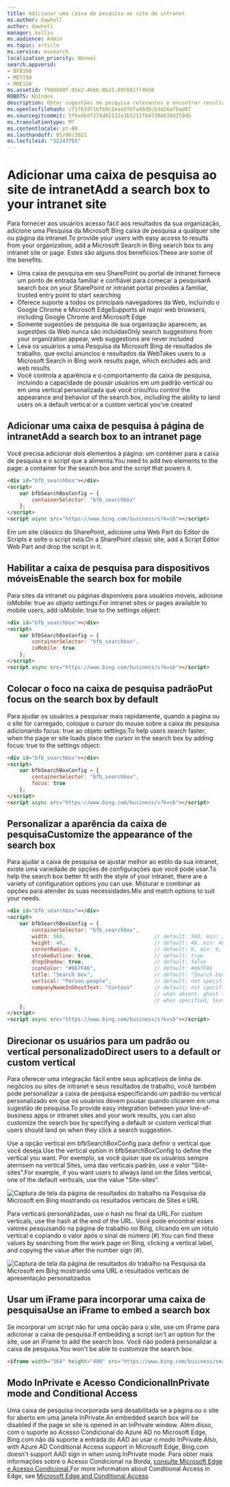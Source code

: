 ```yaml
---
title: Adicionar uma caixa de pesquisa ao site de intranet
ms.author: dawholl
author: dawholl
manager: kellis
ms.audience: Admin
ms.topic: article
ms.service: mssearch
localization_priority: Normal
search.appverid:
- BFB160
- MET150
- MOE150
ms.assetid: f980b90f-95e2-4b66-8b21-69f601ff4b50
ROBOTS: NoIndex
description: Obter sugestões de pesquisa relevantes e encontrar resultados de trabalho mais rapidamente adicionando uma caixa de pesquisa da Pesquisa da Microsoft ao seu site ou página da intranet.
ms.openlocfilehash: c71f61971bf69c2eaa5fb7a48d0cb3d26af0ad07
ms.sourcegitcommit: 5f0a8bdf274d02132a3b5211fb4738eb38d159db
ms.translationtype: MT
ms.contentlocale: pt-BR
ms.lasthandoff: 05/06/2021
ms.locfileid: "52247755"
---
```

# <a name="add-a-search-box-to-your-intranet-site"></a><span data-ttu-id="ff777-103">Adicionar uma caixa de pesquisa ao site de intranet</span><span class="sxs-lookup"><span data-stu-id="ff777-103">Add a search box to your intranet site</span></span>

<span data-ttu-id="ff777-104">Para fornecer aos usuários acesso fácil aos resultados da sua organização, adicione uma Pesquisa da Microsoft Bing caixa de pesquisa a qualquer site ou página da intranet.</span><span class="sxs-lookup"><span data-stu-id="ff777-104">To provide your users with easy access to results from your organization, add a Microsoft Search in Bing search box to any intranet site or page.</span></span> <span data-ttu-id="ff777-105">Estes são alguns dos benefícios:</span><span class="sxs-lookup"><span data-stu-id="ff777-105">These are some of the benefits:</span></span>

- <span data-ttu-id="ff777-106">Uma caixa de pesquisa em seu SharePoint ou portal de intranet fornece um ponto de entrada familiar e confiável para começar a pesquisar</span><span class="sxs-lookup"><span data-stu-id="ff777-106">A search box on your SharePoint or intranet portal provides a familiar, trusted entry point to start searching</span></span>
- <span data-ttu-id="ff777-107">Oferece suporte a todos os principais navegadores da Web, incluindo o Google Chrome e Microsoft Edge</span><span class="sxs-lookup"><span data-stu-id="ff777-107">Supports all major web browsers, including Google Chrome and Microsoft Edge</span></span>
- <span data-ttu-id="ff777-108">Somente sugestões de pesquisa de sua organização aparecem, as sugestões da Web nunca são incluídas</span><span class="sxs-lookup"><span data-stu-id="ff777-108">Only search suggestions from your organization appear, web suggestions are never included</span></span>
- <span data-ttu-id="ff777-109">Leva os usuários a uma Pesquisa da Microsoft Bing de resultados de trabalho, que exclui anúncios e resultados da Web</span><span class="sxs-lookup"><span data-stu-id="ff777-109">Takes users to a Microsoft Search in Bing work results page, which excludes ads and web results</span></span>
- <span data-ttu-id="ff777-110">Você controla a aparência e o comportamento da caixa de pesquisa, incluindo a capacidade de pousar usuários em um padrão vertical ou em uma vertical personalizada que você criou</span><span class="sxs-lookup"><span data-stu-id="ff777-110">You control the appearance and behavior of the search box, including the ability to land users on a default vertical or a custom vertical you've created</span></span>
  
## <a name="add-a-search-box-to-an-intranet-page"></a><span data-ttu-id="ff777-111">Adicionar uma caixa de pesquisa à página de intranet</span><span class="sxs-lookup"><span data-stu-id="ff777-111">Add a search box to an intranet page</span></span>

<span data-ttu-id="ff777-112">Você precisa adicionar dois elementos à página: um contêiner para a caixa de pesquisa e o script que a alimenta.</span><span class="sxs-lookup"><span data-stu-id="ff777-112">You need to add two elements to the page: a container for the search box and the script that powers it.</span></span>
  
```html
<div id="bfb_searchbox"></div>
<script>
    var bfbSearchBoxConfig = {
        containerSelector: "bfb_searchbox"
    };
</script>
<script async src="https://www.bing.com/business/s?k=sb"></script>
```

<span data-ttu-id="ff777-113">Em um site clássico do SharePoint, adicione uma Web Part do Editor de Scripts e solte o script nela.</span><span class="sxs-lookup"><span data-stu-id="ff777-113">On a SharePoint classic site, add a Script Editor Web Part and drop the script in it.</span></span>
  
## <a name="enable-the-search-box-for-mobile"></a><span data-ttu-id="ff777-114">Habilitar a caixa de pesquisa para dispositivos móveis</span><span class="sxs-lookup"><span data-stu-id="ff777-114">Enable the search box for mobile</span></span>

<span data-ttu-id="ff777-115">Para sites da intranet ou páginas disponíveis para usuários móveis, adicione isMobile: true ao objeto settings:</span><span class="sxs-lookup"><span data-stu-id="ff777-115">For intranet sites or pages available to mobile users, add isMobile: true to the settings object:</span></span>
  
```html
<div id="bfb_searchbox"></div>
<script>
    var bfbSearchBoxConfig = {
        containerSelector: "bfb_searchbox", 
        isMobile: true
    };
</script>
<script async src="https://www.bing.com/business/s?k=sb"></script>
```

## <a name="put-focus-on-the-search-box-by-default"></a><span data-ttu-id="ff777-116">Colocar o foco na caixa de pesquisa padrão</span><span class="sxs-lookup"><span data-stu-id="ff777-116">Put focus on the search box by default</span></span>

<span data-ttu-id="ff777-117">Para ajudar os usuários a pesquisar mais rapidamente, quando a página ou o site for carregado, coloque o cursor do mouse sobre a caixa de pesquisa adicionando focus: true ao objeto settings:</span><span class="sxs-lookup"><span data-stu-id="ff777-117">To help users search faster, when the page or site loads place the cursor in the search box by adding focus: true to the settings object:</span></span>
  
```html
<div id="bfb_searchbox"></div>
<script>
    var bfbSearchBoxConfig = {
        containerSelector: "bfb_searchbox",
        focus: true
    };
</script>
<script async src="https://www.bing.com/business/s?k=sb"></script>
```

## <a name="customize-the-appearance-of-the-search-box"></a><span data-ttu-id="ff777-118">Personalizar a aparência da caixa de pesquisa</span><span class="sxs-lookup"><span data-stu-id="ff777-118">Customize the appearance of the search box</span></span> 

<span data-ttu-id="ff777-119">Para ajudar a caixa de pesquisa se ajustar melhor ao estilo da sua intranet, existe uma variedade de opções de configurações que você pode usar.</span><span class="sxs-lookup"><span data-stu-id="ff777-119">To help the search box better fit with the style of your intranet, there are a variety of configuration options you can use.</span></span> <span data-ttu-id="ff777-120">Misturar e combinar as opções para atender às suas necessidades.</span><span class="sxs-lookup"><span data-stu-id="ff777-120">Mix and match options to suit your needs.</span></span>

```html
<div id="bfb_searchbox"></div>
<script>
    var bfbSearchBoxConfig = {
        containerSelector: "bfb_searchbox",
        width: 560,                             // default: 560, min: 360, max: 650
        height: 40,                             // default: 40, min: 40, max: 72
        cornerRadius: 6,                        // default: 6, min: 0, max: 25                                   
        strokeOutline: true,                    // default: true
        dropShadow: true,                       // default: false
        iconColor: "#067FA6",                   // default: #067FA6
        title: "Search box",                    // default: "Search box"
        vertical: "Person-people",              // default: not specified, search box directs to the All vertical on the WORK results page
        companyNameInGhostText: "Contoso"       // default: not specified
                                                // when absent, ghost text will be "Search work"
                                                // when specified, text will be "Search <companyNameInGhostText>"
    };
</script>
<script async src="https://www.bing.com/business/s?k=sb"></script>
```

## <a name="direct-users-to-a-default-or-custom-vertical"></a><span data-ttu-id="ff777-121">Direcionar os usuários para um padrão ou vertical personalizado</span><span class="sxs-lookup"><span data-stu-id="ff777-121">Direct users to a default or custom vertical</span></span>

<span data-ttu-id="ff777-122">Para oferecer uma integração fácil entre seus aplicativos de linha de negócios ou sites de intranet e seus resultados de trabalho, você também pode personalizar a caixa de pesquisa especificando um padrão ou vertical personalizado em que os usuários devem pousar quando clicarem em uma sugestão de pesquisa.</span><span class="sxs-lookup"><span data-stu-id="ff777-122">To provide easy integration between your line-of-business apps or intranet sites and your work results, you can also customize the search box by specifying a default or custom vertical that users should land on when they click a search suggestion.</span></span>

<span data-ttu-id="ff777-123">Use a opção vertical em bfbSearchBoxConfig para definir o vertical que você deseja.</span><span class="sxs-lookup"><span data-stu-id="ff777-123">Use the vertical option in bfbSearchBoxConfig to define the vertical you want.</span></span> <span data-ttu-id="ff777-124">Por exemplo, se você quiser que os usuários sempre aterrisem na vertical Sites, uma das verticais padrão, use o valor "Site-sites".</span><span class="sxs-lookup"><span data-stu-id="ff777-124">For example, if you want users to always land on the Sites vertical, one of the default verticals, use the value "Site-sites".</span></span>

![Captura de tela da página de resultados do trabalho na Pesquisa da Microsoft em Bing mostrando os resultados verticais de Sites e URL](media/sites-vertical-esb.png)

<span data-ttu-id="ff777-126">Para verticais personalizadas, use o hash no final da URL.</span><span class="sxs-lookup"><span data-stu-id="ff777-126">For custom verticals, use the hash at the end of the URL.</span></span> <span data-ttu-id="ff777-127">Você pode encontrar esses valores pesquisando na página de trabalho no Bing, clicando em um rótulo vertical e copiando o valor após o sinal de número (#).</span><span class="sxs-lookup"><span data-stu-id="ff777-127">You can find these values by searching from the work page on Bing, clicking a vertical label, and copying the value after the number sign (#).</span></span>

![Captura de tela da página de resultados do trabalho na Pesquisa da Microsoft em Bing mostrando uma URL e resultados verticais de apresentação personalizados](media/custom-vertical-esb.png)

## <a name="use-an-iframe-to-embed-a-search-box"></a><span data-ttu-id="ff777-129">Usar um iFrame para incorporar uma caixa de pesquisa</span><span class="sxs-lookup"><span data-stu-id="ff777-129">Use an iFrame to embed a search box</span></span>

<span data-ttu-id="ff777-130">Se incorporar um script não for uma opção para o site, use um iFrame para adicionar a caixa de pesquisa.</span><span class="sxs-lookup"><span data-stu-id="ff777-130">If embedding a script isn't an option for the site, use an iFrame to add the search box.</span></span> <span data-ttu-id="ff777-131">Você não poderá personalizar a caixa de pesquisa.</span><span class="sxs-lookup"><span data-stu-id="ff777-131">You won't be able to customize the search box.</span></span>
  
```html
<iframe width="564" height="400" src="https://www.bing.com/business/searchbox"></iframe>
```

## <a name="inprivate-mode-and-conditional-access"></a><span data-ttu-id="ff777-132">Modo InPrivate e Acesso Condicional</span><span class="sxs-lookup"><span data-stu-id="ff777-132">InPrivate mode and Conditional Access</span></span>

<span data-ttu-id="ff777-133">Uma caixa de pesquisa incorporada será desabilitada se a página ou o site for aberto em uma janela InPrivate.</span><span class="sxs-lookup"><span data-stu-id="ff777-133">An embedded search box will be disabled if the page or site is opened in an InPrivate window.</span></span> <span data-ttu-id="ff777-134">Além disso, com o suporte ao Acesso Condicional do Azure AD no Microsoft Edge, Bing.com não dá suporte a entrada do AAD ao usar o modo InPrivate.</span><span class="sxs-lookup"><span data-stu-id="ff777-134">Also, with Azure AD Conditional Access support in Microsoft Edge, Bing.com doesn't support AAD sign in when using InPrivate mode.</span></span> <span data-ttu-id="ff777-135">Para obter mais informações sobre o Acesso Condicional na Borda, [consulte Microsoft Edge e Acesso Condicional.](https://docs.microsoft.com/deployedge/ms-edge-security-conditional-access#accessing-conditional-access-protected-resources-in-microsoft-edge)</span><span class="sxs-lookup"><span data-stu-id="ff777-135">For more information about Conditional Access in Edge, see [Microsoft Edge and Conditional Access](https://docs.microsoft.com/deployedge/ms-edge-security-conditional-access#accessing-conditional-access-protected-resources-in-microsoft-edge).</span></span> 